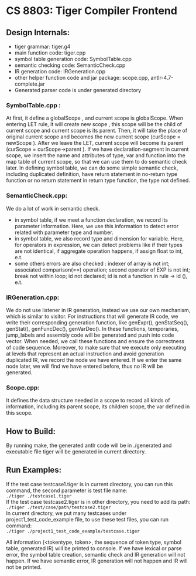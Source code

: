 # CS 8803: Tiger Compiler Frontend

## Design Internals:
- tiger grammar: tiger.g4
- main function code: tiger.cpp
- symbol table generation code: SymbolTable.cpp
- semantic checking code: SemanticCheck.cpp
- IR generation code: IRGeneration.cpp
- other helper function code and jar package: scope.cpp, antlr-4.7-complete.jar
- Generated parser code is under generated directory


### SymbolTable.cpp :
At first, it define a globalScope , and current scope is globalScope. When entering LET rule, it will create new scope , this scope will be the child of current scope and current scope is its parent. Then, it will take the place of original current scope and becomes the new current scope (curScope = newScope ). After we leave the LET, current scope will become its parent (curScope = curScope->parent ).
If we have declaration-segment in current scope, we insert the name and attributes of type, var and function into the map table of current scope, so that we can use them to do semantic check later.
In defining symbol table, we can do some simple semantic check, including duplicated definition, have return statement in no-return type function or no return statement in return type function, the type not defined.
 
### SemanticCheck.cpp:
We do a lot of work in semantic check. 
- in symbol table, if we meet a function declaration, we record its parameter information. Here, we use this information to detect error related with parameter type and number.
- in symbol table, we also record type and dimension for variable. Here, for operators in expression, we can detect problems like if their types are not identical, if aggregate operation happens, if assign float to int, e.t.
- some others errors are also checked : indexer of array is not int; associated comparison(==) operation; second operator of EXP is not int; break not within loop; id not declared; id is not a function in rule <stat> -> <opt-prefix> id (<expr-list>), e.t.

### IRGeneration.cpp:
We do not use listener in IR generation, instead we use our own mechanism, which is similar to visitor. For instructions that will generate IR code, we write their corresponding generation function, like genExpr(), genStatSeq(), genStat(), genFuncDec(), genVarDec(). In these functions, temporaries, jump_labels and assembly code will be generated and push into code vector. When needed, we call these functions and ensure the correctness of code sequence.
Moreover, to make sure that we execute only executing at levels that represent an actual instruction and avoid generation duplicated IR, we record the node we have entered. If we enter the same node later, we will find we have entered before, thus no IR will be generated.

### Scope.cpp:
It defines the data structure needed in a scope to record all kinds of information, including its parent scope, its children scope, the var defined in this scope.


## How to Build:
By running make, the generated antlr code will be in ./generated and executable file tiger will be generated in current directory.


## Run Examples:
If the test case testcase1.tiger is in current directory, you can run this command, the second parameter is test file name:  
`./tiger ./testcase1.tiger`  
If the test case testcase2.tiger is in other directory, you need to add its path:  
`./tiger ./test/case/path/testcase2.tiger`  
In current directory, we put many testcases under project1_test_code_example file, to use these test files, you can run command:  
`./tiger ./project1_test_code_example/testcase.tiger`  

All information (<tokentype, token>, the sequence of token type, symbol table, generated IR) will be printed to console. If we have lexical or parse error, the symbol table creation, semantic check and IR generation will not happen. If we have semantic error, IR generation will not happen and IR will not be printed.
